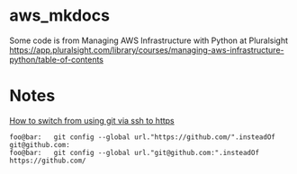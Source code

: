 # aws_mkdocs

Some code is from Managing AWS Infrastructure with Python at Pluralsight 
https://app.pluralsight.com/library/courses/managing-aws-infrastructure-python/table-of-contents

# Notes

[How to switch from using git via ssh to https](https://gist.github.com/taoyuan/bfa3ff87e4b5611b5cbe#file-npm-using-https-for-git-sh-L2)

``` console
foo@bar:   git config --global url."https://github.com/".insteadOf git@github.com:
foo@bar:   git config --global url."git@github.com:".insteadOf https://github.com/

````
